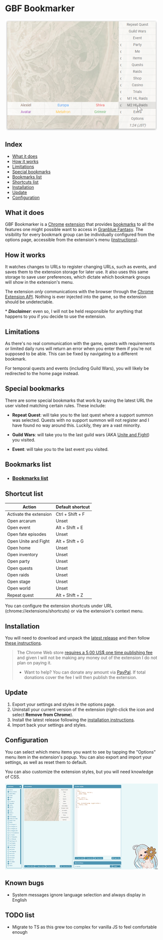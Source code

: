 # GBF Bookmarker

![Preview](readme_assets/popup.png)

## Index

- [What it does](#what-it-does)
- [How it works](#how-it-works)
- [Limitations](#limitations)
- [Special bookmarks](#special-bookmarks)
- [Bookmarks list](#bookmarks-list)
- [Shortcuts list](#shortcuts-list)
- [Installation](#installation)
- [Update](#update)
- [Configuration](#configuration)

## What it does

GBF Bookmarker is a [Chrome](https://www.google.com/chrome/) [extension](https://developer.chrome.com/extensions) that provides [bookmarks](<https://en.wikipedia.org/wiki/Bookmark_(digital)>) to all the features one might possible want to access in [Granblue Fantasy](http://game.granbluefantasy.jp). The visibility for every bookmark group can be individually configured from the options page, accessible from the extension's menu ([instructions](#configuration)).

## How it works

It watches changes to URLs to register changing URLs, such as events, and saves them to the extension storage for later use. It also uses this same storage to save user preferences, which dictate which bookmark groups will show in the extension's menu.

The extension _only_ communications with the browser through the [Chrome Extension API](https://developer.chrome.com/extensions/api_index). Nothing is ever injected into the game, so the extension should be undetectable.

\* _**Disclaimer**_: even so, I will not be held responsible for anything that happens to you if you decide to use the extension.

## Limitations

As there's no real communication with the game, quests with requirements or limited daily runs will return an error when you enter them if you're not supposed to be able. This can be fixed by navigating to a different bookmark.

For temporal quests and events (including Guild Wars), you will likely be redirected to the home page instead.

## Special bookmarks

There are some special bookmarks that work by saving the latest URL the user visited matching certain rules. These include:

- **Repeat Quest**: will take you to the last quest where a support summon was selected. Quests with no support summon will not register and I have found no way around this. Luckily, they are a vast minority.

- **Guild Wars**: will take you to the last guild wars (AKA [Unite and Fight](https://gbf.wiki/Unite_and_Fight)) you visited.

- **Event**: will take you to the last event you visited.

## Bookmarks list

- ### [Bookmarks list](readme_assets/sections/bookmarks-list.md)

## Shortcut list

| Action                 | Default shortcut |
| ---------------------- | ---------------- |
| Activate the extension | Ctrl + Shift + F |
| Open arcarum           | Unset            |
| Open event             | Alt + Shift + E  |
| Open fate episodes     | Unset            |
| Open Unite and Fight   | Alt + Shift + G  |
| Open home              | Unset            |
| Open inventory         | Unset            |
| Open party             | Unset            |
| Open quests            | Unset            |
| Open raids             | Unset            |
| Open stage             | Unset            |
| Open world             | Unset            |
| Repeat quest           | Alt + Shift + Z  |

You can configure the extension shortcuts under URL (chrome://extensions/shortcuts) or via the extension's context menu.

## Installation

You will need to download and unpack the [latest release](https://github.com/jesuscc1993/gbf-bookmarker/releases/) and then follow [these instructions](readme_assets/sections/installation.md).

> The Chrome Web store [requires a 5,00 US\$ one time publishing fee](https://developer.chrome.com/webstore/register) and given I will not be making any money out of the extension I do not plan on paying it.
>
> - Want to help? You can donate any amount via [PayPal](https://www.paypal.com/cgi-bin/webscr?cmd=_s-xclick&hosted_button_id=3AZXFRDVAHWKY&source=url). If total donations cover the fee I will then publish the extension.

## Update

1. Export your settings and styles in the options page.
2. Uninstall your current version of the extension (right-click the icon and select **Remove from Chrome**).
3. Install the latest release following the [installation instructions](#installation).
4. Import back your settings and styles.

## Configuration

You can select which menu items you want to see by tapping the "Options" menu item in the extension's popup. You can also export and import your settings, as well as reset them to default.

You can also customize the extension styles, but you will need knowledge of CSS.

![Options](readme_assets/options.png)

## Known bugs

- System messages ignore language selection and always display in English

## TODO list

- Migrate to TS as this grew too complex for vanilla JS to feel comfortable enough
